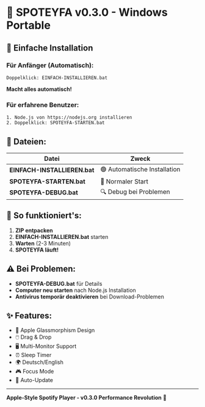 # 🎵 SPOTEYFA v0.3.0 - Windows Portable

## 🚀 Einfache Installation

### Für Anfänger (Automatisch):
```
Doppelklick: EINFACH-INSTALLIEREN.bat
```
**Macht alles automatisch!**

### Für erfahrene Benutzer:
```
1. Node.js von https://nodejs.org installieren
2. Doppelklick: SPOTEYFA-STARTEN.bat
```

## 📁 Dateien:

| Datei | Zweck |
|-------|-------|
| **EINFACH-INSTALLIEREN.bat** | 🟢 Automatische Installation |
| **SPOTEYFA-STARTEN.bat** | 🔵 Normaler Start |
| **SPOTEYFA-DEBUG.bat** | 🔍 Debug bei Problemen |

## 🎯 So funktioniert's:

1. **ZIP entpacken**
2. **EINFACH-INSTALLIEREN.bat** starten
3. **Warten** (2-3 Minuten)
4. **SPOTEYFA läuft!**

## ⚠️ Bei Problemen:

- **SPOTEYFA-DEBUG.bat** für Details
- **Computer neu starten** nach Node.js Installation
- **Antivirus temporär deaktivieren** bei Download-Problemen

## ✨ Features:

- 🎨 Apple Glassmorphism Design
- 🖱️ Drag & Drop
- 🖥️ Multi-Monitor Support  
- ⏰ Sleep Timer
- 🌍 Deutsch/English
- 🎮 Focus Mode
- 🔄 Auto-Update

---

**Apple-Style Spotify Player - v0.3.0 Performance Revolution** 🎵